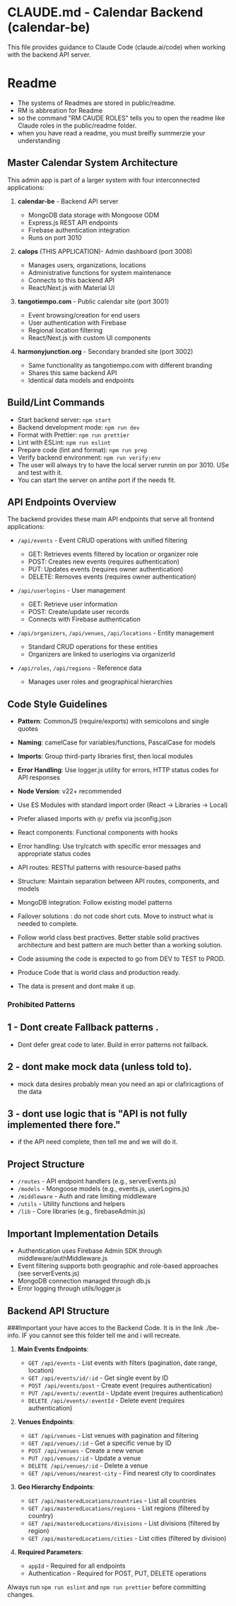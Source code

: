 # CLAUDE.md - Calendar Backend (calendar-be)

This file provides guidance to Claude Code (claude.ai/code) when working with the backend API server.

# Readme
 - The systems of Readmes are stored in public/readme.
 - RM is abbreation for Readme
 - so the command "RM CAUDE ROLES" tells you to open the readme like Claude roles in the public/readme folder.
 - when you have read a readme, you must breifly summerzie your understanding
 


## Master Calendar System Architecture

This admin app is part of a larger system with four interconnected applications:

1. **calendar-be**  - Backend API server
   - MongoDB data storage with Mongoose ODM
   - Express.js REST API endpoints
   - Firebase authentication integration
   - Runs on port 3010

2. **calops** (THIS APPLICATION)- Admin dashboard (port 3008)
   - Manages users, organizations, locations 
   - Administrative functions for system maintenance
   - Connects to this backend API
   - React/Next.js with Material UI

3. **tangotiempo.com** - Public calendar site (port 3001)
   - Event browsing/creation for end users
   - User authentication with Firebase
   - Regional location filtering
   - React/Next.js with custom UI components

4. **harmonyjunction.org** - Secondary branded site (port 3002)
   - Same functionality as tangotiempo.com with different branding
   - Shares this same backend API
   - Identical data models and endpoints

## Build/Lint Commands

- Start backend server: `npm start`
- Backend development mode: `npm run dev`
- Format with Prettier: `npm run prettier`
- Lint with ESLint: `npm run eslint`
- Prepare code (lint and format): `npm run prep`
- Verify backend environment: `npm run verify:env`
- The user will always try to have the local server runnin on por 3010. USe and test with it.
- You can start the server on antihe port if the needs fit.

## API Endpoints Overview

The backend provides these main API endpoints that serve all frontend applications:

- `/api/events` - Event CRUD operations with unified filtering
  - GET: Retrieves events filtered by location or organizer role
  - POST: Creates new events (requires authentication)
  - PUT: Updates events (requires owner authentication)
  - DELETE: Removes events (requires owner authentication)

- `/api/userlogins` - User management
  - GET: Retrieve user information 
  - POST: Create/update user records
  - Connects with Firebase authentication

- `/api/organizers`, `/api/venues`, `/api/locations` - Entity management
  - Standard CRUD operations for these entities
  - Organizers are linked to userlogins via organizerId

- `/api/roles`, `/api/regions` - Reference data
  - Manages user roles and geographical hierarchies

## Code Style Guidelines

- **Pattern**: CommonJS (require/exports) with semicolons and single quotes
- **Naming**: camelCase for variables/functions, PascalCase for models
- **Imports**: Group third-party libraries first, then local modules
- **Error Handling**: Use logger.js utility for errors, HTTP status codes for API responses
- **Node Version**: v22+ recommended

- Use ES Modules with standard import order (React → Libraries → Local)
- Prefer aliased imports with `@/` prefix via jsconfig.json
- React components: Functional components with hooks
- Error handling: Use try/catch with specific error messages and appropriate status codes
- API routes: RESTful patterns with resource-based paths
- Structure: Maintain separation between API routes, components, and models
- MongoDB integration: Follow existing model patterns
- Failover solutions : do not code short cuts. Move to instruct what is needed to complete.
- Follow world class best practives. Better stable solid practives architecture and best pattern are much better than a working solution.
- Code assuming the code is expected to go from DEV to TEST to PROD.
- Produce Code that is world class and production ready.
- The data is present and dont make it up.


### Prohibited Patterns

## 1 - Dont create Fallback patterns . 
 - Dont defer great code to later. Build in error patterns not failback.

## 2 - dont make mock data (unless told to).
 - mock data desires probably mean you need an api or clafiricagtions of the data

## 3 - dont use logic that is "API is not fully implemented there fore."
 - if the API need complete, then tell me and we will do it.



## Project Structure

- `/routes` - API endpoint handlers (e.g., serverEvents.js)
- `/models` - Mongoose models (e.g., events.js, userLogins.js)
- `/middleware` - Auth and rate limiting middleware
- `/utils` - Utility functions and helpers
- `/lib` - Core libraries (e.g., firebaseAdmin.js)

## Important Implementation Details

- Authentication uses Firebase Admin SDK through middleware/authMiddleware.js
- Event filtering supports both geographic and role-based approaches (see serverEvents.js)
- MongoDB connection managed through db.js
- Error logging through utils/logger.js



## Backend API Structure

###Important your have acces to the Backend Code.  It is in  the link ./be-info.  IF you cannot see this folder tell me and i will recreate.

1. **Main Events Endpoints**:
   - `GET /api/events` - List events with filters (pagination, date range, location)
   - `GET /api/events/id/:id` - Get single event by ID
   - `POST /api/events/post` - Create event (requires authentication)
   - `PUT /api/events/:eventId` - Update event (requires authentication)
   - `DELETE /api/events/:eventId` - Delete event (requires authentication)

2. **Venues Endpoints**:
   - `GET /api/venues` - List venues with pagination and filtering
   - `GET /api/venues/:id` - Get a specific venue by ID
   - `POST /api/venues` - Create a new venue
   - `PUT /api/venues/:id` - Update a venue
   - `DELETE /api/venues/:id` - Delete a venue
   - `GET /api/venues/nearest-city` - Find nearest city to coordinates

3. **Geo Hierarchy Endpoints**:
   - `GET /api/masteredLocations/countries` - List all countries
   - `GET /api/masteredLocations/regions` - List regions (filtered by country)
   - `GET /api/masteredLocations/divisions` - List divisions (filtered by region)
   - `GET /api/masteredLocations/cities` - List cities (filtered by division)

4. **Required Parameters**:
   - `appId` - Required for all endpoints
   - Authentication - Required for POST, PUT, DELETE operations


Always run `npm run eslint` and `npm run prettier` before committing changes.
